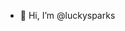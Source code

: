 - 👋 Hi, I’m @luckysparks


<!---
luckysparks/luckysparks is a ✨ special ✨ repository because its `README.md` (this file) appears on your GitHub profile.
You can click the Preview link to take a look at your changes.
--->
